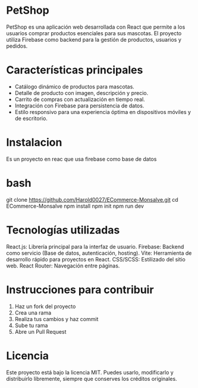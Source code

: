 # PetShop

PetShop es una aplicación web desarrollada con React que permite a los usuarios comprar productos esenciales para sus mascotas. El proyecto utiliza Firebase como backend para la gestión de productos, usuarios y pedidos.

# Características principales

- Catálogo dinámico de productos para mascotas.
- Detalle de producto con imagen, descripción y precio.
- Carrito de compras con actualización en tiempo real.
- Integración con Firebase para persistencia de datos.
- Estilo responsivo para una experiencia óptima en dispositivos móviles y de escritorio.


# Instalacion

Es un proyecto en reac que usa firebase como base de datos


# bash

git clone https://github.com/Harold0027/ECommerce-Monsalve.git
cd ECommerce-Monsalve
npm install 
npm init 
npm run dev


# Tecnologías utilizadas

React.js: Librería principal para la interfaz de usuario.
Firebase: Backend como servicio (Base de datos, autenticación, hosting).
Vite: Herramienta de desarrollo rápido para proyectos en React.
CSS/SCSS: Estilizado del sitio web.
React Router: Navegación entre páginas.


# Instrucciones para contribuir 

1. Haz un fork del proyecto
2. Crea una rama
3. Realiza tus cambios y haz commit
4. Sube tu rama
5. Abre un Pull Request


# Licencia

Este proyecto está bajo la licencia MIT. Puedes usarlo, modificarlo y distribuirlo libremente, siempre que conserves los créditos originales.
